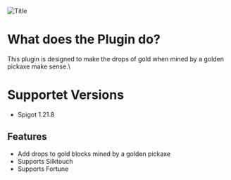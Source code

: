 ![Title](https://cdn.modrinth.com/data/cached_images/431d3d20792180bd831f1f2f66e1a65d727cb0b7.png)
# What does the Plugin do?
This plugin is designed to make the drops of gold when mined by a golden pickaxe make sense.\
# Supportet Versions
- Spigot 1.21.8

## Features
- Add drops to gold blocks mined by a golden pickaxe
- Supports Silktouch
- Supports Fortune
